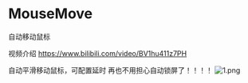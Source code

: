 # MouseMove
自动移动鼠标

视频介绍
https://www.bilibili.com/video/BV1hu411z7PH

自动平滑移动鼠标，可配置延时
再也不用担心自动锁屏了！！！！
![1.png](https://raw.githubusercontent.com/yuan910715/MouseMove/main/1.png?raw=true)

